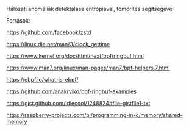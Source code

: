 Hálózati anomáliák detektálása entrópiával, tömörítés segítségével

Források:

https://github.com/facebook/zstd

https://linux.die.net/man/3/clock_gettime

https://www.kernel.org/doc/html/next/bpf/ringbuf.html 

https://www.man7.org/linux/man-pages/man7/bpf-helpers.7.html

https://ebpf.io/what-is-ebpf/

https://github.com/anakryiko/bpf-ringbuf-examples

https://gist.github.com/idlecool/1248824#file-gistfile1-txt

https://raspberry-projects.com/pi/programming-in-c/memory/shared-memory
